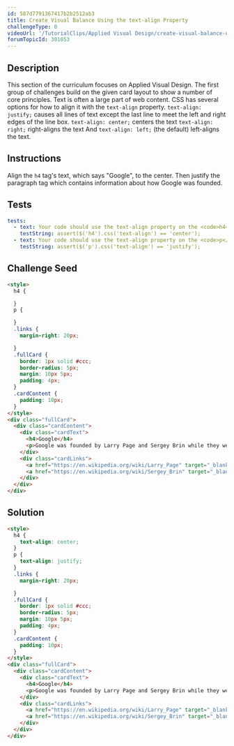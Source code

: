 ```yaml
---
id: 587d7791367417b2b2512ab3
title: Create Visual Balance Using the text-align Property
challengeType: 0
videoUrl: '/TutorialClips/Applied Visual Design/create-visual-balance-using-the-text-align-property.webm'
forumTopicId: 301053
---
```


## Description
<section id='description'>
This section of the curriculum focuses on Applied Visual Design. The first group of challenges build on the given card layout to show a number of core principles.
Text is often a large part of web content. CSS has several options for how to align it with the <code>text-align</code> property.
<code>text-align: justify;</code> causes all lines of text except the last line to meet the left and right edges of the line box.
<code>text-align: center;</code> centers the text
<code>text-align: right;</code> right-aligns the text
And <code>text-align: left;</code> (the default) left-aligns the text.
</section>

## Instructions
<section id='instructions'>
Align the <code>h4</code> tag's text, which says "Google", to the center. Then justify the paragraph tag which contains information about how Google was founded.
</section>

## Tests
<section id='tests'>

```yml
tests:
  - text: Your code should use the text-align property on the <code>h4</code> tag to set it to center.
    testString: assert($('h4').css('text-align') == 'center');
  - text: Your code should use the text-align property on the <code>p</code> tag to set it to justify.
    testString: assert($('p').css('text-align') == 'justify');

```

</section>

## Challenge Seed
<section id='challengeSeed'>

<div id='html-seed'>

```html
<style>
  h4 {

  }
  p {

  }
  .links {
    margin-right: 20px;

  }
  .fullCard {
    border: 1px solid #ccc;
    border-radius: 5px;
    margin: 10px 5px;
    padding: 4px;
  }
  .cardContent {
    padding: 10px;
  }
</style>
<div class="fullCard">
  <div class="cardContent">
    <div class="cardText">
      <h4>Google</h4>
      <p>Google was founded by Larry Page and Sergey Brin while they were Ph.D. students at Stanford University.</p>
    </div>
    <div class="cardLinks">
      <a href="https://en.wikipedia.org/wiki/Larry_Page" target="_blank" class="links">Larry Page</a>
      <a href="https://en.wikipedia.org/wiki/Sergey_Brin" target="_blank" class="links">Sergey Brin</a>
    </div>
  </div>
</div>
```

</div>



</section>

## Solution
<section id='solution'>

```html
<style>
  h4 {
    text-align: center;
  }
  p {
    text-align: justify;
  }
  .links {
    margin-right: 20px;

  }
  .fullCard {
    border: 1px solid #ccc;
    border-radius: 5px;
    margin: 10px 5px;
    padding: 4px;
  }
  .cardContent {
    padding: 10px;
  }
</style>
<div class="fullCard">
  <div class="cardContent">
    <div class="cardText">
      <h4>Google</h4>
      <p>Google was founded by Larry Page and Sergey Brin while they were Ph.D. students at Stanford University.</p>
    </div>
    <div class="cardLinks">
      <a href="https://en.wikipedia.org/wiki/Larry_Page" target="_blank" class="links">Larry Page</a>
      <a href="https://en.wikipedia.org/wiki/Sergey_Brin" target="_blank" class="links">Sergey Brin</a>
    </div>
  </div>
</div>
```

</section>
